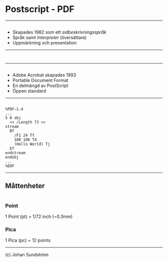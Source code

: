 # Postscript - PDF

---

<img class="myColor" data-src="assets/images/postscript-logo.png">

* Skapades 1982 som ett *sidbeskrivningsspråk*
* Språk samt *Interpreter* (översättare)
* Uppmärkning och presentation

---

<img class="myColor" data-src="assets/images/postscript-logo.png">

<pre><code class="language-html" data-trim><script type="text/template">
%!PS
/Courier findfont 
  20 scalefont 
setfont 
  72 500 moveto 
  (Hello world!) show 
showpage 
</script></code></pre>

---

<img class="myColor" width="150" data-src="assets/images/Acrbat-reader-logo.png">

* Adobe Acrobat skapades 1993
* Portable Document Format
* En delmängd av PostScript
* Öppen standard

---

<img class="myColor" width="150" data-src="assets/images/Acrbat-reader-logo.png">

```
%PDF−1.4
...
5 0 obj
  << /Length 73 >>
stream
  BT
    /F1 24 Tf
    100 100 Td
    (Hello World) Tj
  ET
endstream
endobj
...
%EOF
```

---

## Måttenheter

<img class="myColor" data-src="assets/images/ruler.png">

### Point

1 Point (pt) = 1/72 inch (~0.3mm)

### Pica

1 Pica (pc) = 12 points

---

(c) Johan Sundström
